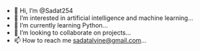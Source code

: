 - 👋 Hi, I’m @Sadat254
- 👀 I’m interested in artificial intelligence and machine learning...
- 🌱 I’m currently learning Python...
- 💞️ I’m looking to collaborate on projects...
- 📫 How to reach me sadatalvine@gmail.com...

<!---
Sadat254/Sadat254 is a ✨ special ✨ repository because its `README.md` (this file) appears on your GitHub profile.
You can click the Preview link to take a look at your changes.
--->
